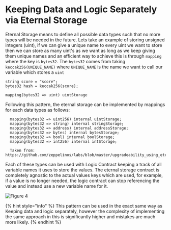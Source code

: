 # Keeping Data and Logic Separately via Eternal Storage

Eternal Storage means to define all possible data types such that no more types will be needed in the future. Lets take an example of storing unsigned integers \(uint\), if we can give a unique name to every uint we want to store then we can store as many uint's as we want as long as we keep giving them unique names and an efficient way to achieve this is through `mapping` where the key is `bytes32`. The `bytes32` comes from taking `keccak256(UNIQUE_NAME)` where `UNIQUE_NAME` is the name we want to call our variable which stores a `uint`

```text
string score = "score";
bytes32 hash = keccak256(score);

mapping(bytes32 => uint) uintStorage
```

Following this pattern, the eternal storage can be implemented by mappings for each data types as follows:

```text
  mapping(bytes32 => uint256) internal uintStorage;
  mapping(bytes32 => string) internal stringStorage;
  mapping(bytes32 => address) internal addressStorage;
  mapping(bytes32 => bytes) internal bytesStorage;
  mapping(bytes32 => bool) internal boolStorage;
  mapping(bytes32 => int256) internal intStorage;
  
  Taken from: https://github.com/zeppelinos/labs/blob/master/upgradeability_using_eternal_storage/contracts/EternalStorage.sol
```

Each of these types can be used with Logic Contract keeping a track of all variable names it uses to store the values. The eternal storage contract is completely agnostic to the actual values keys which are used, for example, if a value is no longer needed, the logic contract can stop referencing the value and instead use a new variable name for it. 



![Figure 4](https://lh4.googleusercontent.com/pBczexYzFxab-flF3w2xpdpumbbE8wQdqX4tt_Wkp1hoVPpCKXYy3NDxwdGgaJ0mQQLTemi3fgsHU0OJBVUHTF6WkYYwdAJnJWh_Vbi0PFX-WbExNttbCgn_NFwF-dfPwnUYk5XSWQ)



{% hint style="info" %}
This pattern can be used in the exact same way as Keeping data and logic separately, however the complexity of implementing the same approach in this is significantly higher and mistakes are much more likely. 
{% endhint %}

